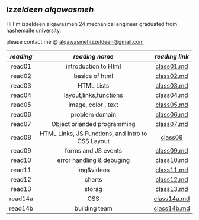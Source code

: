 ## ***Izzeldeen alqawasmeh***

Hi I'm izzeldeen alqawasmeh 24 mechanical engineer graduated from hashemaite university. 

please contact me @ [alqawasmehizzeldeen@gmail.com](alqawasmehizzeldeen@gmail.com)

|***reading***| ***reading name*** |***reading link*** |
|:---:        |:---:               |:---:              |
|read01       |introduction to Html|[class01.md](https://izzeldeen01.github.io/readingnotes201/class01)|
|read02       |basics of html      |[class02.md](https://izzeldeen01.github.io/readingnotes201/class03)|        
|read03       |HTML Lists          |[class03.md](https://izzeldeen01.github.io/readingnotes201/class03)|
|read04       |layout,links,functions|[class04.md](https://izzeldeen01.github.io/readingnotes201/class04)| 
|read05       |image, color , text |[class05.md](https://izzeldeen01.github.io/readingnotes201/class05)| 
|read06       |problem domain      |[class06.md](https://izzeldeen01.github.io/readingnotes201/read06)|
|read07       | Object orianded programming|[class07.md](https://izzeldeen01.github.io/readingnotes201/class07)|
|read08       | HTML Links, JS Functions, and Intro to CSS Layout| [class08](https://izzeldeen01.github.io/readingnotes201/read08)|
|read09       | forms and JS events      |[class09.md](https://izzeldeen01.github.io/readingnotes201/class09)|
|read10       |error handling & debuging |[class10.md](https://izzeldeen01.github.io/readingnotes201/class10)|
|read11       | img&videos               |[class11.md](https://izzeldeen01.github.io/readingnotes201/class11)|
|read12       | charts                   |[class12.md](https://izzeldeen01.github.io/readingnotes201/class12)|
|read13       | storag                   |[class13.md](https://izzeldeen01.github.io/readingnotes201/class13)|
|read14a      |CSS                       |[class14a.md](https://izzeldeen01.github.io/readingnotes201/class14a)|
|read14b      | building team            |[class14b.md](https://izzeldeen01.github.io/readingnotes201/class14b)|